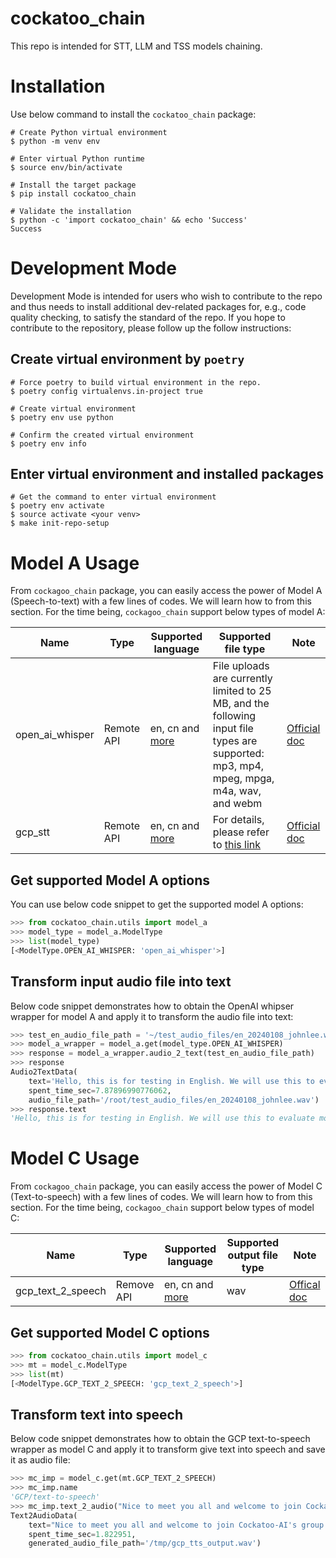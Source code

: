 # cockatoo_chain
This repo is intended for STT, LLM and TSS models chaining.

# Installation
Use below command to install the `cockatoo_chain` package:
```shell
# Create Python virtual environment
$ python -m venv env

# Enter virtual Python runtime
$ source env/bin/activate

# Install the target package
$ pip install cockatoo_chain

# Validate the installation
$ python -c 'import cockatoo_chain' && echo 'Success'
Success
```

# Development Mode
Development Mode is intended for users who wish to contribute to the repo and thus needs to install additional dev-related packages for, e.g., code quality checking, to satisfy the standard of the repo.
If you hope to contribute to the repository, please follow up the follow instructions:

## Create virtual environment by `poetry`
```shell
# Force poetry to build virtual environment in the repo.
$ poetry config virtualenvs.in-project true

# Create virtual environment
$ poetry env use python

# Confirm the created virtual environment
$ poetry env info
```

## Enter virtual environment and installed packages
```shell
# Get the command to enter virtual environment
$ poetry env activate
$ source activate <your venv>
$ make init-repo-setup
```

# Model A Usage
From `cockagoo_chain` package, you can easily access the power of Model A (Speech-to-text) with a few lines of codes. We will learn how to from this section. For the time being, `cockagoo_chain` support below types of model A:

| Name            | Type       | Supported language                                                                            | Supported file type                                                                                                                     | Note                                                                   |
|-----------------|------------|-----------------------------------------------------------------------------------------------|-----------------------------------------------------------------------------------------------------------------------------------------|------------------------------------------------------------------------|
| open_ai_whisper | Remote API | en, cn and [more](https://platform.openai.com/docs/guides/speech-to-text#supported-languages) | File uploads are currently limited to 25 MB, and the following input file types are supported: mp3, mp4, mpeg, mpga, m4a, wav, and webm | [Official doc](https://platform.openai.com/docs/guides/speech-to-text) |
| gcp_stt | Remote API | en, cn and [more](https://cloud.google.com/speech-to-text/docs/speech-to-text-supported-languages) | For details, please refer to [this link](https://cloud.google.com/speech-to-text/docs/optimizing-audio-files-for-speech-to-text#codecs_recognized_by_speech-to-text) | [Official doc](https://cloud.google.com/speech-to-text?hl=en) |

## Get supported Model A options
You can use below code snippet to get the supported model A options:
```python
>>> from cockatoo_chain.utils import model_a
>>> model_type = model_a.ModelType
>>> list(model_type)
[<ModelType.OPEN_AI_WHISPER: 'open_ai_whisper'>]
```

## Transform input audio file into text
Below code snippet demonstrates how to obtain the OpenAI whipser wrapper for model A and apply it to transform the audio file into text:
```python
>>> test_en_audio_file_path = '~/test_audio_files/en_20240108_johnlee.wav'
>>> model_a_wrapper = model_a.get(model_type.OPEN_AI_WHISPER)
>>> response = model_a_wrapper.audio_2_text(test_en_audio_file_path)
>>> response
Audio2TextData(
    text='Hello, this is for testing in English. We will use this to evaluate model SST...',
    spent_time_sec=7.87896990776062,
    audio_file_path='/root/test_audio_files/en_20240108_johnlee.wav')
>>> response.text
'Hello, this is for testing in English. We will use this to evaluate model SST and see how it performs. Thanks.'
```

# Model C Usage
From `cockagoo_chain` package, you can easily access the power of Model C (Text-to-speech) with a few lines of codes. We will learn how to from this section. For the time being, `cockagoo_chain` support below types of model C:

| Name              | Type       | Supported language                                                                    | Supported output file type | Note                                                         |
|-------------------|------------|---------------------------------------------------------------------------------------|----------------------------|--------------------------------------------------------------|
| gcp_text_2_speech | Remove API | en, cn and [more](https://cloud.google.com/text-to-speech/docs/list-voices-and-types) | wav                        | [Offical doc](https://cloud.google.com/text-to-speech?hl=en) |

## Get supported Model C options
```python
>>> from cockatoo_chain.utils import model_c
>>> mt = model_c.ModelType
>>> list(mt)
[<ModelType.GCP_TEXT_2_SPEECH: 'gcp_text_2_speech'>]
```

## Transform text into speech
Below code snippet demonstrates how to obtain the GCP text-to-speech wrapper as model C and apply it to transform give text into speech and save it as audio file:
```python
>>> mc_imp = model_c.get(mt.GCP_TEXT_2_SPEECH)
>>> mc_imp.name
'GCP/text-to-speech'
>>> mc_imp.text_2_audio("Nice to meet you all and welcome to join Cockatoo-AI's group meeting!")
Text2AudioData(
    text="Nice to meet you all and welcome to join Cockatoo-AI's group meeting!",
    spent_time_sec=1.822951,
    generated_audio_file_path='/tmp/gcp_tts_output.wav')
```
